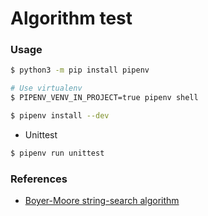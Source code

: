 Algorithm test
===

### Usage

```bash
$ python3 -m pip install pipenv

# Use virtualenv
$ PIPENV_VENV_IN_PROJECT=true pipenv shell

$ pipenv install --dev
```

- Unittest

```bash
$ pipenv run unittest
```

### References

- [Boyer-Moore string-search algorithm](https://en.wikipedia.org/wiki/Boyer%E2%80%93Moore_string-search_algorithm)
